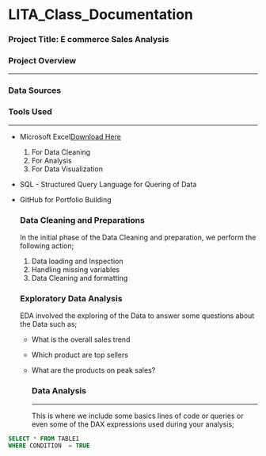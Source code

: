 # LITA_Class_Documentation

### Project Title: E commerce Sales Analysis 

### Project Overview 
---

### Data Sources 


### Tools Used
---
- Microsoft Excel[Download Here](https://www.microsoft.com)
  1. For Data Cleaning
  2. For Analysis
  3. For Data Visualization
   
- SQL - Structured Query Language for Quering of Data
- GitHub for Portfolio Building

  ### Data Cleaning and Preparations
  In the initial phase of the Data Cleaning and preparation, we perform the following action;
  1. Data loading and Inspection
  2. Handling missing variables
  3. Data Cleaning and formatting

  ### Exploratory Data Analysis
  EDA involved the exploring of the Data to answer some questions about the Data such as;
  - What is the overall sales trend
  - Which product are top sellers
  - What are the products on peak sales?

    ### Data Analysis
    ---
    This is where we include some basics lines of code or queries or even some of the DAX expressions used during your analysis;
    
```SQL
SELECT * FROM TABLE1
WHERE CONDITION  = TRUE
```
